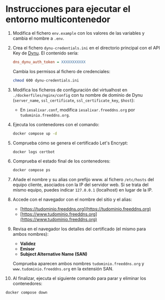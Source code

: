 # Instrucciones para ejecutar el entorno multicontenedor

1. Modifica el fichero `env.example` con los valores de las variables y cambia el nombre a `.env`.

2. Crea el fichero `dynu-credentials.ini` en el directorio principal con el API Key de [Dynu](https://www.dynu.com/). El contenido sería:

   ```ini
   dns_dynu_auth_token = XXXXXXXXXXX
   ```

   Cambia los permisos al fichero de credenciales:
   ```bash
   chmod 600 dynu-credentials.ini
   ```

3. Modifica los ficheros de configuración del virtualhost en `./dockerfiles/nginx/config` con tu nombre de dominio de Dynu (`server_name`, `ssl_certificate`, `ssl_certificate_key`, `$host`):
   - En `iesalixar.conf`, modifica `iesalixar.freeddns.org` por `tudominio.freeddns.org`.

4. Ejecuta los contenedores con el comando:
   ```bash
   docker compose up -d
   ```
5. Comprueba cómo se genera el certificado Let's Encrypt:
   ```bash
   docker logs certbot
   ```

6. Comprueba el estado final de los contenedores:
   ```bash
   docker compose ps
   ```

7. Añade el nombre y su alias con prefijo www. al fichero `/etc/hosts` del equipo cliente, asociados con la IP del servidor web. Si se trata del mismo equipo, puedes indicar `127.0.0.1` (localhost) en lugar de la IP.

8. Accede con el navegador con el nombre del sitio y el alias:
   - [https://tudominio.freeddns.org](https://tudominio.freeddns.org)
   - [https://www.tudominio.freeddns.org](https://www.tudominio.freeddns.org)

9. Revisa en el navegador los detalles del certificado (el mismo para ambos nombres): 
   - **Validez**
   - **Emisor**
   - **Subject Alternative Name (SAN)**

   Comprueba aparecen ambos nombres `tudominio.freeddns.org` y `www.tudominio.freeddns.org` en la extensión SAN.
   
10. Al finalizar, ejecuta el siguiente comando para parar y eliminar los contenedores:
   ```bash
   docker compose down
   ```


